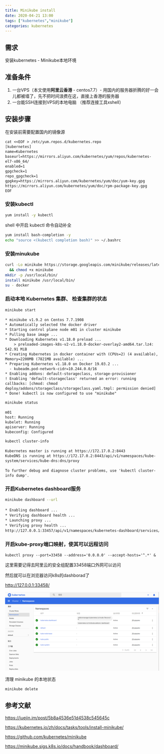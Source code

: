 ```yaml
---
title: Minikube install
date: 2020-04-21 13:00
tags: ["kubernetes","minikube"]
categories:	kubernetes
---
```


## 需求

安装kubernetes - Minikube本地环境

## 准备条件

1. 一台VPS（本文使用**阿里云香港** - centos7.7）- 用国内的服务器折腾的好一会儿都被墙了，先不把时间浪费在这，直接上香港的服务器
2. 一台能SSH连接到VPS的本地电脑 （推荐连接工具xshell）

## 安装步骤

在安装前需要配置国内的镜像源

<!--more--> 

```
cat <<EOF > /etc/yum.repos.d/kubernetes.repo
[kubernetes]
name=Kubernetes
baseurl=https://mirrors.aliyun.com/kubernetes/yum/repos/kubernetes-el7-x86_64/
enabled=1
gpgcheck=1
repo_gpgcheck=1
gpgkey=https://mirrors.aliyun.com/kubernetes/yum/doc/yum-key.gpg https://mirrors.aliyun.com/kubernetes/yum/doc/rpm-package-key.gpg
EOF
```

### 安装kubectl

```bash
yum install -y kubectl
```

  shell 中开启 kubectl 命令自动补全 

```bash
yum install bash-completion -y
echo "source <(kubectl completion bash)" >> ~/.bashrc
```

### 安装minukube

```bash
curl -Lo minikube https://storage.googleapis.com/minikube/releases/latest/minikube-linux-amd64 \
  && chmod +x minikube
mkdir -p /usr/local/bin/
install minikube /usr/local/bin/
su - docker
```

###  启动本地 Kubernetes 集群、 检查集群的状态 

```
minikube start

* minikube v1.9.2 on Centos 7.7.1908
* Automatically selected the docker driver
* Starting control plane node m01 in cluster minikube
* Pulling base image ...
* Downloading Kubernetes v1.18.0 preload ...
    > preloaded-images-k8s-v2-v1.18.0-docker-overlay2-amd64.tar.lz4: 542.91 MiB
* Creating Kubernetes in docker container with (CPUs=2) (4 available), Memory=2200MB (7821MB available) ...
* Preparing Kubernetes v1.18.0 on Docker 19.03.2 ...
  - kubeadm.pod-network-cidr=10.244.0.0/16
* Enabling addons: default-storageclass, storage-provisioner
! Enabling 'default-storageclass' returned an error: running callbacks: [chmod: chmod deploy/addons/storageclass/storageclass.yaml.tmpl: permission denied]
* Done! kubectl is now configured to use "minikube"

```

```
minikube status

m01
host: Running
kubelet: Running
apiserver: Running
kubeconfig: Configured
```

```
kubectl cluster-info

Kubernetes master is running at https://172.17.0.2:8443
KubeDNS is running at https://172.17.0.2:8443/api/v1/namespaces/kube-system/services/kube-dns:dns/proxy

To further debug and diagnose cluster problems, use 'kubectl cluster-info dump'.
```

### 开启Kubernetes dashboard服务

```bash
minikube dashboard --url

* Enabling dashboard ...
* Verifying dashboard health ...
* Launching proxy ...
* Verifying proxy health ...
http://127.0.0.1:33457/api/v1/namespaces/kubernetes-dashboard/services/http:kubernetes-dashboard:/proxy/
```

###  开启kube-proxy端口映射，使其可以远程访问

```
kubectl proxy --port=33458 --address='0.0.0.0' --accept-hosts='^.*' &
```

这里需要记得去阿里云的安全组配置33458端口外网可以访问

然后就可以在浏览器访问k8s的dashborad了

http://127.0.0.1:33458/

![k8s-dashboard](/images/k8s-dashboard.png)

清理 minikube 的本地状态 

```bash
minikube delete
```



## 参考文献

 https://juejin.im/post/5b8a4536e51d4538c545645c 

 https://kubernetes.io/zh/docs/tasks/tools/install-minikube/ 

 https://github.com/kubernetes/minikube 

 https://minikube.sigs.k8s.io/docs/handbook/dashboard/ 